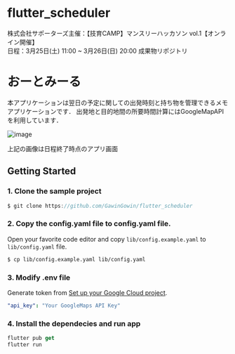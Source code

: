 # flutter_scheduler

株式会社サポーターズ主催：【技育CAMP】マンスリーハッカソン vol.1【オンライン開催】<br>
日程：3月25日(土) 11:00 ~ 3月26日(日) 20:00
成果物リポジトリ

# おーとみーる
本アプリケーションは翌日の予定に関しての出発時刻と持ち物を管理できるメモアプリケーションです．
出発地と目的地間の所要時間計算にはGoogleMapAPIを利用しています．

![image](https://user-images.githubusercontent.com/101625248/228148103-c3bd95a9-be7c-4a00-928c-d155303c5cfa.png)

上記の画像は日程終了時点のアプリ画面

## Getting Started

### 1. Clone the sample project

```js
$ git clone https://github.com/GawinGowin/flutter_scheduler
```

### 2. Copy the config.yaml file to config.yaml file.

Open your favorite code editor and copy `lib/config.example.yaml` to `lib/config.yaml` file.

```bash
$ cp lib/config.example.yaml lib/config.yaml
```

### 3. Modify .env file

Generate token from [Set up your Google Cloud project](https://developers.google.com/maps/documentation/routes/cloud-setup).

```yaml title="lib/config.yaml"
"api_key": "Your GoogleMaps API Key"
```

### 4. Install the dependecies and run app

```js
flutter pub get
flutter run
```

